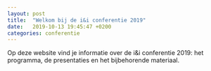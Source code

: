 ```yaml
---
layout: post
title:  "Welkom bij de i&i conferentie 2019"
date:   2019-10-13 19:45:47 +0200
categories: conferentie
---
```


Op deze website vind je informatie over de i&i conferentie 2019:
het programma, de presentaties en het bijbehorende materiaal.
